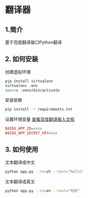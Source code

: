 # 翻译器

## 1.简介
基于百度翻译接口Python翻译

## 2. 如何安装

创建虚拟环境
``` sh
pip install virtualenv
virtualenv .env
source .venv/bin/activate
```

安装依赖
``` sh
pip install -r requirements.txt
```

设置环境变量 [查看百度翻译接入文档](https://fanyi-api.baidu.com/product/113) 

``` INI
BAIDU_APP_ID=xxxx
BAIDU_APP_SECRET_KEY=xxx
```

## 3. 如何使用

文本翻译成中文
```sh
python app.py --to=zh --text="hello"
```

文本翻译成英文
``` sh
python app.py --to=en --text="你好"
```
